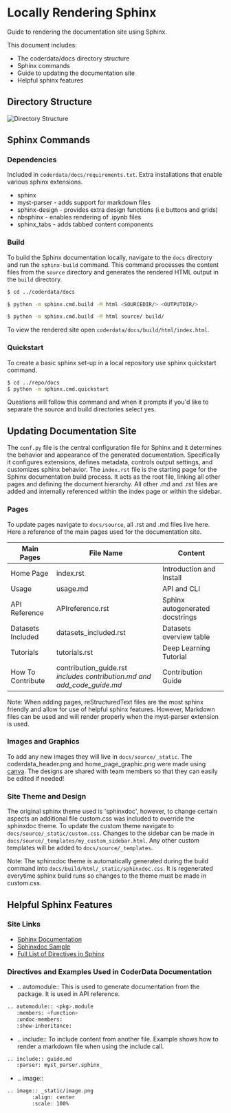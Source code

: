 
# Locally Rendering Sphinx

Guide to rendering the documentation site using Sphinx. 

This document includes:
- The coderdata/docs directory structure
- Sphinx commands
- Guide to updating the documentation site 
- Helpful sphinx features


## Directory Structure

![Directory Structure](sphinx_dir_struct.png?raw=true)

## Sphinx Commands

### Dependencies

Included in `coderdata/docs/requirements.txt`. Extra installations that enable various sphinx extensions.

- sphinx 
- myst-parser   - adds support for markdown files
- sphinx-design - provides extra design functions (i.e buttons and grids)
- nbsphinx      - enables rendering of .ipynb files
- sphinx_tabs   - adds tabbed content components

### Build

To build the Sphinx documentation locally, navigate to the `docs` directory and run the `sphinx-build` command. This command processes the content files from the `source` directory and generates the rendered HTML output in the `build` directory.

```sh
$ cd ../coderdata/docs

$ python -m sphinx.cmd.build -M html <SOURCEDIR/> <OUTPUTDIR/>

$ python -m sphinx.cmd.build -M html source/ build/
```
To view the rendered site open `coderdata/docs/build/html/index.html`.

### Quickstart

To create a basic sphinx set-up in a local repository use sphinx quickstart command.

```sh
$ cd ../repo/docs
$ python -m sphinx.cmd.quickstart
```
Questions will follow this command and when it prompts if you'd like to separate the source and build directories select yes. 

## Updating Documentation Site 

The `conf.py` file is the central configuration file for Sphinx and it determines the behavior and appearance of the generated documentation. Specifically it configures extensions, defines metadata, controls output settings, and customizes sphinx behavior. The `index.rst` file is the starting page for the Sphinx documentation build process. It acts as the root file, linking all other pages and defining the document hierarchy. All other .md and .rst files are added and internally referenced within the index page or within the sidebar. 

### Pages

To update pages navigate to `docs/source`, all .rst and .md files live here. Here a reference of the main pages used for the documentation site. 

|  Main Pages      | File Name                                                               | Content                        |
| -----------------| ----------------------------------------------------------------------- | ------------------------------ |
| Home Page        | index.rst                                                               | Introduction and Install       |
| Usage            | usage.md                                                                | API and CLI                    |
| API Reference    | APIreference.rst                                                        | Sphinx autogenerated docstrings|
| Datasets Included| datasets_included.rst                                                   | Datasets overview table        |
| Tutorials        | tutorials.rst                                                           | Deep Learning Tutorial         |
| How To Contribute| contribution_guide.rst *includes contribution.md and add_code_guide.md* | Contribution Guide             |

Note: When adding pages, reStructuredText files are the most sphinx friendly and allow for use of helpful sphinx features. However, Markdown files can be used and will render properly when the myst-parser extension is used. 

### Images and Graphics

To add any new images they will live in `docs/source/_static`. The coderdata_header.png and home_page_graphic.png were made using [canva](https://www.canva.com/). The designs are shared with team members so that they can easily be edited if needed!

### Site Theme and Design

The original sphinx theme used is 'sphinxdoc', however, to change certain aspects an additional file custom.css was included to override the sphinxdoc theme. To update the custom theme navigate to `docs/source/_static/custom.css`. Changes to the sidebar can be made in `docs/source/_templates/my_custom_sidebar.html`. Any other custom templates will be added to `docs/source/_templates`.

Note: The sphinxdoc theme is automatically generated during the build command into `docs/build/html/_static/sphinxdoc.css`. It is regenerated everytime sphinx build runs so changes to the theme must be made in custom.css. 


## Helpful Sphinx Features

### Site Links

- [Sphinx Documentation](https://www.sphinx-doc.org/en/master/index.html)
- [Sphinxdoc Sample](https://sphinx-themes.org/sample-sites/default-sphinxdoc/)
- [Full List of Directives in Sphinx](https://www.sphinx-doc.org/en/master/usage/restructuredtext/basics.html#rst-directives)


### Directives and Examples Used in CoderData Documentation

- .. automodule::
This is used to generate documentation from the package. It is used in API reference.

```sh
.. automodule:: <pkg>.module
   :members: <function>
   :undoc-members:
   :show-inheritance:
```

- .. include::
To include content from another file. Example shows how to render a markdown file when using the include call.

```sh
.. include:: guide.md
   :parser: myst_parser.sphinx_ 
```

- .. image::

```sh
.. image:: _static/image.png   
		:align: center
		:scale: 100%
```


